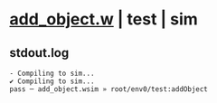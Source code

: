 # [add_object.w](../../../../examples/tests/valid/add_object.w) | test | sim

## stdout.log
```log
- Compiling to sim...
✔ Compiling to sim...
pass ─ add_object.wsim » root/env0/test:addObject
```

